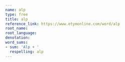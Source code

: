 ```yaml
---
name: alp
type: free
title: alp
reference_link: https://www.etymonline.com/word/alp
root_name: 
root_language: 
denotation: 
word_sums:
- sum: 'Alp + '
  respelling: alp
---
```

